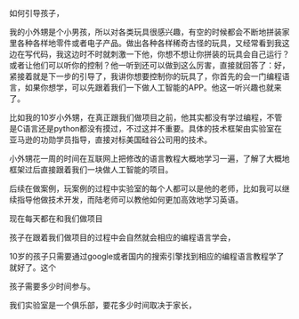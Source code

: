 如何引导孩子，

我的小外甥是个小男孩，所以对各类玩具很感兴趣，有空的时候都会不断地拼装家里各种各样地零件或者电子产品。做出各种各样稀奇古怪的玩具，又经常看到我这边在写代码，我这边时不时就刺激一下他，你想不想让你拼装的玩具会自己运行？或者让他们可以听你的控制？他一听到还可以做到这么厉害，直接就回答了：好，紧接着就是下一步的引导了，我讲你想要控制你的玩具了，你首先的会一门编程语言，如果你想学，可以先跟着我们一下做人工智能的APP。他这一听兴趣也就来了。


比如我的10岁小外甥，在真正跟我们做项目之前，他其实都没有学过编程，不管是C语言还是python都没有摸过，不过这并不重要。具体的技术框架由实验室在亚马逊的功勋学员指导，直接对标美国硅谷公司用的技术。


小外甥花一周的时间在互联网上把修改的语言教程大概地学习一遍，了解了大概地框架过后直接跟着我们一块做人工智能的项目。


后续在做案例，玩案例的过程中实验室的每个人都可以是他的老师，比如我可以继续指导他做技术开发，而陆老师可以教他如何更加高效地学习英语。




现在每天都在和我们做项目

孩子在跟着我们做项目的过程中会自然就会相应的编程语言学会，


10岁的孩子只需要通过google或者国内的搜索引擎找到相应的编程语言教程学了就好了。这个

孩子需要多少时间参与。


我们实验室是一个俱乐部，要花多少时间取决于家长，

